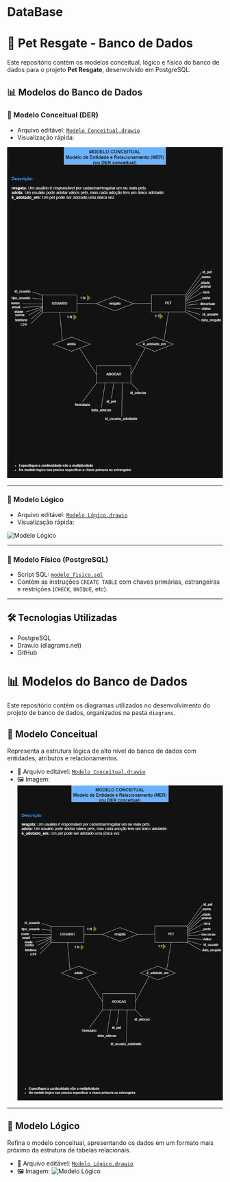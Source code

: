 # DataBase

# 🐾 Pet Resgate - Banco de Dados

Este repositório contém os modelos conceitual, lógico e físico do banco de dados para o projeto **Pet Resgate**, desenvolvido em PostgreSQL.

## 📊 Modelos do Banco de Dados

### 📌 Modelo Conceitual (DER)
- Arquivo editável: [`Modelo Conceitual.drawio`](diagrams/Modelo%20Conceitual.drawio)
- Visualização rápida:

![Modelo Conceitual](diagrams/Modelo%20Conceitual.png)

---

### 📌 Modelo Lógico
- Arquivo editável: [`Modelo Lógico.drawio`](diagrams/Modelo%20L%C3%B3gico.drawio)
- Visualização rápida:

![Modelo Lógico](diagrams/Modelo%20L%C3%B3gico.png)

---

### 🧩 Modelo Físico (PostgreSQL)
- Script SQL: [`modelo_fisico.sql`](./sql/Modelo%20físico.sql)
- Contém as instruções `CREATE TABLE` com chaves primárias, estrangeiras e restrições (`CHECK`, `UNIQUE`, etc).

---

## 🛠️ Tecnologias Utilizadas

- PostgreSQL
- Draw.io (diagrams.net)
- GitHub

# 📊 Modelos do Banco de Dados

Este repositório contém os diagramas utilizados no desenvolvimento do projeto de banco de dados, organizados na pasta `diagrams`.

## 🧠 Modelo Conceitual

Representa a estrutura lógica de alto nível do banco de dados com entidades, atributos e relacionamentos.

- 🔹 Arquivo editável: [`Modelo Conceitual.drawio`](diagrams/Modelo%20Conceitual.drawio)
- 🖼️ Imagem: ![Modelo Conceitual](diagrams/Modelo%20Conceitual.png)

---

## 🧩 Modelo Lógico

Refina o modelo conceitual, apresentando os dados em um formato mais próximo da estrutura de tabelas relacionais.

- 🔹 Arquivo editável: [`Modelo Lógico.drawio`](diagrams/Modelo%20L%C3%B3gico.drawio)
- 🖼️ Imagem: ![Modelo Lógico](diagrams/Modelo%20L%C3%B3gico.png)
